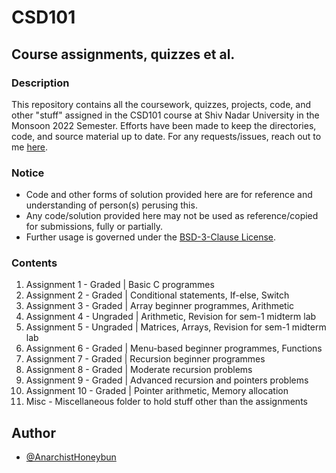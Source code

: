 # CSD101
## Course assignments, quizzes et al.

### Description
This repository contains all the coursework, quizzes, projects, code, and other "stuff" assigned in the CSD101 course at
Shiv Nadar University in the Monsoon 2022 Semester. Efforts have been made to keep the directories, code, and source 
material up to date. For any requests/issues, reach out to me [here](mailto:typhoeusxoxo@gmail.com).

### Notice
* Code and other forms of solution provided here are for reference and understanding of person(s) perusing this.
* Any code/solution provided here may not be used as reference/copied for submissions, fully or partially.
* Further usage is governed under the [BSD-3-Clause License](LICENSE).  

### Contents
01. Assignment 1 - Graded | Basic C programmes 
02. Assignment 2 - Graded | Conditional statements, If-else, Switch
03. Assignment 3 - Graded | Array beginner programmes, Arithmetic
04. Assignment 4 - Ungraded | Arithmetic, Revision for sem-1 midterm lab
05. Assignment 5 - Ungraded | Matrices, Arrays, Revision for sem-1 midterm lab
06. Assignment 6 - Graded | Menu-based beginner programmes, Functions
07. Assignment 7 - Graded | Recursion beginner programmes
08. Assignment 8 - Graded | Moderate recursion problems
09. Assignment 9 - Graded | Advanced recursion and pointers problems
10. Assignment 10 - Graded | Pointer arithmetic, Memory allocation 
11. Misc - Miscellaneous folder to hold stuff other than the assignments

## Author
- [@AnarchistHoneybun](https://github.com/AnarchistHoneybun)

        
